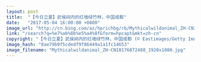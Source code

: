 ```yaml
---
layout: post
title:  "【今日立夏】武侯祠内的红墙绿竹林，中国成都"
date:   "2017-05-04 16:00:00 +0800"
image_url: "http://cn.bing.com/az/hprichbg/rb/Mythicalwildanimal_ZH-CN10176872488_1920x1080.jpg"
link: "/search?q=%e7%ab%8b%e5%a4%8f&form=hpcapt&mkt=zh-cn"
copyright: "【今日立夏】武侯祠内的红墙绿竹林，中国成都 (© Eastimages/Getty Images)"
image_hash: "8ae79b9f5cdedf9f86449a1a1fc14653"
image_filename: "Mythicalwildanimal_ZH-CN10176872488_1920x1080.jpg"
---
```

